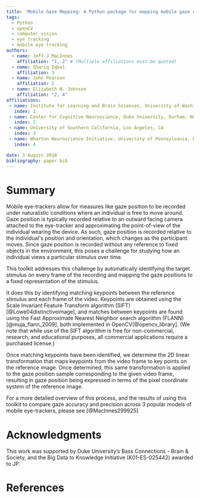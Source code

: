 ```yaml
---
title: 'Mobile Gaze Mapping: A Python package for mapping mobile gaze data to a fixed target stimulus'
tags:
  - Python
  - openCV
  - computer vision
  - eye tracking
  - mobile eye tracking
authors:
  - name: Jeff J MacInnes
    affiliation: "1, 2" # (Multiple affiliations must be quoted)
  - name: Shariq Iqbal
    affiliation: 3
  - name: John Pearson
    affiliation: 2
  - name: Elizabeth N. Johnson
    affiliation: "2, 4"
affiliations:
 - name: Institute for Learning and Brain Sciences, University of Washington, Seattle, WA
   index: 1
 - name: Center for Cognitive Neuroscience, Duke University, Durham, NC
   index: 2
 - name: University of Southern California, Los Angeles, CA
   index: 3
 - name: Wharton Neuroscience Initiative, University of Pennsylvania, Philadelphia, PA
   index: 4

date: 3 August 2018
bibliography: paper.bib
---
```



# Summary
Mobile eye-trackers allow for measures like gaze position to be recorded under naturalistic conditions where an individual is free to move around. Gaze position is typically recorded relative to an outward facing camera attached to the eye-tracker and approximating the point-of-view of the individual wearing the device. As such, gaze position is recorded relative to the individual's position and orientation, which changes as the participant moves. Since gaze position is recorded without any reference to fixed objects in the environment, this poses a challenge for studying how an individual views a particular stimulus over time. 

This toolkit addresses this challenge by automatically identifying the target stimulus on every frame of the recording and mapping the gaze positions to a fixed representation of the stimulus. 

It does this by identifying matching keypoints between the reference stimulus and each frame of the video. Keypoints are obtained using the Scale Invariant Feature Transform algorithm (SIFT)[@Lowe04distinctiveimage], and matches between keypoints are found using the Fast Approximate Nearest Neighbor search algorithm (FLANN)[@muja_flann_2009], both implemented in OpenCV[@opencv_library]. (We note that while use of the SIFT algorithm is free for non-commercial, research, and educational purposes, all commercial applications require a purchased license.) 

Once matching keypoints have been identified, we determine the 2D linear transformation that maps keypoints from the video frame to key points on the reference image. Once determined, this same transformation is applied to the gaze position sample corresponding to the given video frame, resulting in gaze position being expressed in terms of the pixel coordinate system of the reference image. 

For a more detailed overview of this process, and the results of using this toolkit to compare gaze accuracy and precision across 3 popular models of mobile eye-trackers, please see [@MacInnes299925]

# Acknowledgments
This work was supported by Duke University’s Bass
Connections - Brain & Society, and the Big Data to Knowledge Initiative (K01-ES-025442)
awarded to JP. 


# References
